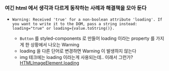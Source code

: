 ### 여긴 html 에서 생각과 다르게 동작하는 사례과 해결책을 모아 둔다

-   `Warning: Received 'true' for a non-boolean attribute 'loading'. If you want to write it to the DOM, pass a string instead: loading="true" or loading={value.toString()}.`

    -   `Button` 를 styled-components 로 만들어 loading 이라는 property 를 가지게 한 상황에서 나오는 Warning
    -   loading 을 다른 단어로 변경하면 Warning 이 발생하지 않는다
    -   img 테크에는 loading 이라는게 사용되는데.. 이래서 그런가? [HTMLImageElement.loading](https://developer.mozilla.org/en-US/docs/Web/API/HTMLImageElement/loading)

